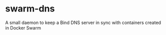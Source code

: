 # swarm-dns
A small daemon to keep a Bind DNS server in sync with containers created in Docker Swarm
